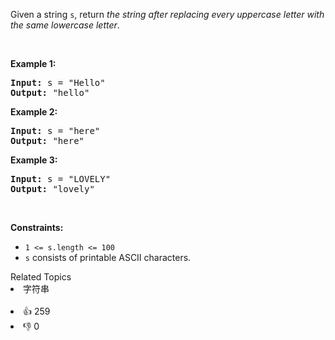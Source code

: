 <p>Given a string <code>s</code>, return <em>the string after replacing every uppercase letter with the same lowercase letter</em>.</p>

<p>&nbsp;</p> 
<p><strong class="example">Example 1:</strong></p>

<pre>
<strong>Input:</strong> s = "Hello"
<strong>Output:</strong> "hello"
</pre>

<p><strong class="example">Example 2:</strong></p>

<pre>
<strong>Input:</strong> s = "here"
<strong>Output:</strong> "here"
</pre>

<p><strong class="example">Example 3:</strong></p>

<pre>
<strong>Input:</strong> s = "LOVELY"
<strong>Output:</strong> "lovely"
</pre>

<p>&nbsp;</p> 
<p><strong>Constraints:</strong></p>

<ul> 
 <li><code>1 &lt;= s.length &lt;= 100</code></li> 
 <li><code>s</code> consists of printable ASCII characters.</li> 
</ul>

<div><div>Related Topics</div><div><li>字符串</li></div></div><br><div><li>👍 259</li><li>👎 0</li></div>